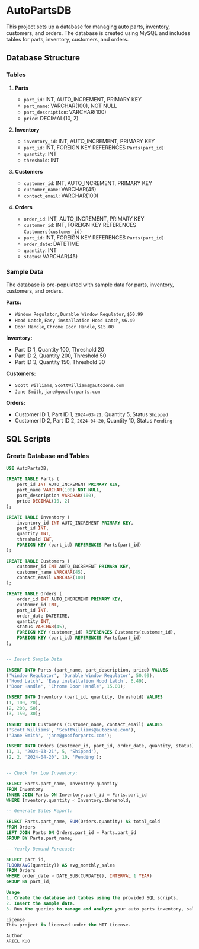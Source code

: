 # AutoPartsDB

This project sets up a database for managing auto parts, inventory, customers, and orders. 
The database is created using MySQL and includes tables for parts, inventory, customers, and orders. 

## Database Structure

### Tables

1. **Parts**
   - `part_id`: INT, AUTO_INCREMENT, PRIMARY KEY
   - `part_name`: VARCHAR(100), NOT NULL
   - `part_description`: VARCHAR(100)
   - `price`: DECIMAL(10, 2)

2. **Inventory**
   - `inventory_id`: INT, AUTO_INCREMENT, PRIMARY KEY
   - `part_id`: INT, FOREIGN KEY REFERENCES `Parts(part_id)`
   - `quantity`: INT
   - `threshold`: INT

3. **Customers**
   - `customer_id`: INT, AUTO_INCREMENT, PRIMARY KEY
   - `customer_name`: VARCHAR(45)
   - `contact_email`: VARCHAR(100)

4. **Orders**
   - `order_id`: INT, AUTO_INCREMENT, PRIMARY KEY
   - `customer_id`: INT, FOREIGN KEY REFERENCES `Customers(customer_id)`
   - `part_id`: INT, FOREIGN KEY REFERENCES `Parts(part_id)`
   - `order_date`: DATETIME
   - `quantity`: INT
   - `status`: VARCHAR(45)

### Sample Data

The database is pre-populated with sample data for parts, inventory, customers, and orders.

**Parts:**
- `Window Regulator`, `Durable Window Regulator`, `$50.99`
- `Hood Latch`, `Easy installation Hood Latch`, `$6.49`
- `Door Handle`, `Chrome Door Handle`, `$15.00`

**Inventory:**
- Part ID 1, Quantity 100, Threshold 20
- Part ID 2, Quantity 200, Threshold 50
- Part ID 3, Quantity 150, Threshold 30

**Customers:**
- `Scott Williams`, `ScottWilliams@autozone.com`
- `Jane Smith`, `jane@goodforparts.com`

**Orders:**
- Customer ID 1, Part ID 1, `2024-03-21`, Quantity 5, Status `Shipped`
- Customer ID 2, Part ID 2, `2024-04-20`, Quantity 10, Status `Pending`

## SQL Scripts

### Create Database and Tables

```sql
USE AutoPartsDB;

CREATE TABLE Parts (
    part_id INT AUTO_INCREMENT PRIMARY KEY,
    part_name VARCHAR(100) NOT NULL,
    part_description VARCHAR(100),
    price DECIMAL(10, 2)
);

CREATE TABLE Inventory (
    inventory_id INT AUTO_INCREMENT PRIMARY KEY,
    part_id INT,
    quantity INT,
    threshold INT,
    FOREIGN KEY (part_id) REFERENCES Parts(part_id)
);

CREATE TABLE Customers (
    customer_id INT AUTO_INCREMENT PRIMARY KEY,
    customer_name VARCHAR(45),
    contact_email VARCHAR(100)
);

CREATE TABLE Orders (
    order_id INT AUTO_INCREMENT PRIMARY KEY,
    customer_id INT,
    part_id INT,
    order_date DATETIME,
    quantity INT,
    status VARCHAR(45),
    FOREIGN KEY (customer_id) REFERENCES Customers(customer_id),
    FOREIGN KEY (part_id) REFERENCES Parts(part_id)
);


-- Insert Sample Data

INSERT INTO Parts (part_name, part_description, price) VALUES
('Window Regulator', 'Durable Window Regulator', 50.99),
('Hood Latch', 'Easy installation Hood Latch', 6.49),
('Door Handle', 'Chrome Door Handle', 15.00);

INSERT INTO Inventory (part_id, quantity, threshold) VALUES
(1, 100, 20),
(2, 200, 50),
(3, 150, 30);

INSERT INTO Customers (customer_name, contact_email) VALUES
('Scott Williams', 'ScottWilliams@autozone.com'),
('Jane Smith', 'jane@goodforparts.com');

INSERT INTO Orders (customer_id, part_id, order_date, quantity, status) VALUES
(1, 1, '2024-03-21', 5, 'Shipped'),
(2, 2, '2024-04-20', 10, 'Pending');


-- Check for Low Inventory:

SELECT Parts.part_name, Inventory.quantity
FROM Inventory
INNER JOIN Parts ON Inventory.part_id = Parts.part_id
WHERE Inventory.quantity < Inventory.threshold;

-- Generate Sales Report:

SELECT Parts.part_name, SUM(Orders.quantity) AS total_sold
FROM Orders
LEFT JOIN Parts ON Orders.part_id = Parts.part_id
GROUP BY Parts.part_name;

-- Yearly Demand Forecast:

SELECT part_id, 
FLOOR(AVG(quantity)) AS avg_monthly_sales
FROM Orders
WHERE order_date > DATE_SUB(CURDATE(), INTERVAL 1 YEAR)
GROUP BY part_id;

Usage
1. Create the database and tables using the provided SQL scripts.
2. Insert the sample data.
3. Run the queries to manage and analyze your auto parts inventory, sales, and customer orders.

License
This project is licensed under the MIT License.

Author
ARIEL KUO


